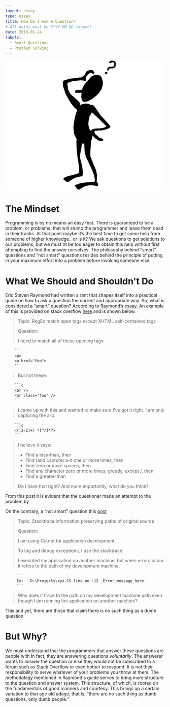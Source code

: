 ```yaml
---
layout: essay
type: essay
title: How Do I Ask A Question?
# All dates must be YYYY-MM-DD format!
date: 2019-01-24
labels:
  - Smart Questions
  - Problem Solving
---
```


 <img class="ui small right floated spaced image" src="../images/confused-man.jpg">
 
# The Mindset
Programming is by no means an easy feat. There is guaranteed to be a problem, or problems, that will stump the programmer and leave them dead in their tracks. At that point maybe it’s the best time to get some help from someone of higher knowledge.. or is it? We ask questions to get solutions to our problems, but we must'nt be too eager to obtain this help without first attempting to find the answer ourselves. The philosophy behind "smart" questions and "not smart" questions resides behind the principle of putting in your maximum effort into a problem before invoking someone else.

# What We Should and Shouldn't Do
Eric Steven Raymond had written a rant that shapes itself into a practical guide on how to ask a question the correct and appropriate way. So, what is considered a “smart” question? According to [Raymond’s essay](http://www.catb.org/esr/faqs/smart-questions.html),  An example of this is provided on stack overflow [here](https://stackoverflow.com/questions/1732348/regex-match-open-tags-except-xhtml-self-contained-tags/1732454#1732454) and is shown below.

<blockquote>
  
Topic: RegEx match open tags except XHTML self-contained tags
  
Question: 

I need to match all of these opening tags:
</blockquote>

        ```
        <p>
        <a href="foo">
        ```

<blockquote>
But not these:
</blockquote>

        ```c
        <br />
        <hr class="foo" />
        ```

<blockquote>
I came up with this and wanted to make sure I've got it right. I am only capturing the a-z.
</blockquote>

        ```c
        <([a-z]+) *[^/]*?>
        ```

<blockquote>
I believe it says:

- Find a less-than, then
- Find (and capture) a-z one or more times, then
- Find zero or more spaces, then
- Find any character zero or more times, greedy, except /, then
- Find a greater-than

Do I have that right? And more importantly, what do you think?

</blockquote>

From this post it is evident that the questioner made an attempt to the problem by 

On the contrary, a “not smart” question this [post](https://stackoverflow.com/questions/388470/stacktrace-information-preserving-paths-of-original-source?answertab=votes#tab-top)

<blockquote>
 Topic: Stacktrace information preserving paths of original source

 Question:

 I am using C#.net for application development.

 To log and debug exceptions, I use the stacktrace.

 I executed my application on another machine, but when errors occur it refers to the path of my development machine.
</blockquote>

         ```
         Ex:   D:\Projects\xyz.CS line no :12 _Error_message_here.
         ```
 
<blockquote>
 Why does it trace to the path on my development machine path even though I am running the application on another machine?
</blockquote>



This and yet, there are those that claim there is no such thing as a dumb question.

# But Why?
We must understand that the programmers that answer these questions are people with In fact, they are answering questions <i>voluntarily</i>. The answerer wants to answer the question or else they would not be subscribed to a forum such as Stack Overflow or even bother to respond. It is not their responsibility to serve whatever of your problems you throw at them. The methodology mentioned in Raymond's guide serves to bring more structure to the question and answer system. This structure, of which, is rooted on the fundamentals of good manners and courtesy. This brings up a certain variation to that age old adage, that is, “there are no such thing as dumb questions, only dumb people.”

